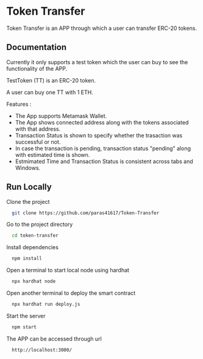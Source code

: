 
# Token Transfer

Token Transfer is an APP through which a user can transfer ERC-20 tokens.



## Documentation

Currently it only supports a test token which the user can buy to see the functionality of the APP.

TestToken (TT) is an ERC-20 token.

A user can buy one TT with 1 ETH.

Features : 
 - The App supports Metamask Wallet.
 - The App shows connected address along with the tokens associated with that address.
 - Transaction Status is shown to specify whether the trasaction was successful or not.
 - In case the transaction is pending, transaction status "pending" along with estimated time is shown.
 - Estmimated Time and Transaction Status is consistent across tabs and Windows.

## Run Locally

Clone the project

```bash
  git clone https://github.com/paras41617/Token-Transfer
```

Go to the project directory

```bash
  cd token-transfer
```

Install dependencies

```bash
  npm install
```

Open a terminal to start local node using hardhat

```bash
  npx hardhat node
```

Open another terminal to deploy the smart contract

```bash
  npx hardhat run deploy.js
```

Start the server

```bash
  npm start
```

The APP can be accessed through url

```bash
  http://localhost:3000/
```